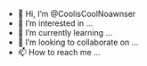 - 👋 Hi, I’m @CoolisCoolNoawnser
- 👀 I’m interested in ...
- 🌱 I’m currently learning ...
- 💞️ I’m looking to collaborate on ...
- 📫 How to reach me ...

<!---
CoolisCoolNoawnser/CoolisCoolNoawnser is a ✨ special ✨ repository because its `README.md` (this file) appears on your GitHub profile.
You can click the Preview link to take a look at your changes.
--->

